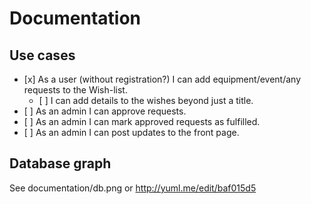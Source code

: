 # Documentation

## Use cases

* [x] As a user (without registration?) I can add equipment/event/any requests to the Wish-list.
	* [ ] I can add details to the wishes beyond just a title.
* [ ] As an admin I can approve requests.
* [ ] As an admin I can mark approved requests as fulfilled.
* [ ] As an admin I can post updates to the front page.


## Database graph
See documentation/db.png or http://yuml.me/edit/baf015d5
